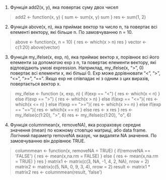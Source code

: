 1. Функція add2(x, y), яка повертає суму двох чисел
> add2 <- function(x, y) {
    sum <- sum(x, y)
    sum
}
> res <- sum(1, 2)
2. Функція above(x, n), яка приймає вектор та число n, та повертає всі елементі вектору, які більше n. По замовчуванню n = 10.
> above <- function(x, n = 10) {
     res <- which(x > n)
     res
}
> vector <- c(1:20)
>above(vector)
3. Функція my_ifelse(x, exp, n), яка приймає вектор x, порівнює всі його елементи за допомогою exp з n, та повертає елементи вектору, які відповідають умові expression. Наприклад, my_ifelse(x, “>”, 0) повертає всі елементи x, які більші 0. Exp може дорівнювати “<”, “>”, “<=”, “>=”, “==”. Якщо exp не співпадає ні з одним з цих виразів, повертається вектор x.
> my_ifelse <- function (x, exp, n) {
     if(exp == "<") {
         res <- which(x < n)
     }
     else if(exp == ">") {
         res <- which(x > n)
     }
     else if(exp == "<="){
         res <- which(x <= n)
     }
     else if(exp == ">="){
         res <- which(x >= n)
     }
     else if(exp == "=="){
         res <- which(x == n)
     }
     else res <- x
     res
}
> res <- my_ifelse(c(1:20), ">", 6)
> res <- my_ifelse(c(1:20), "o", 6)
4. Функція columnmean(x, removeNA), яка розраховує середнє значення (mean) по кожному стовпцю матриці, або data frame. Логічний параметр
removeNA вказує, чи видаляти NA значення. По замовчуванню він дорівнює TRUE.
> columnmean <- function(x, removeNA = TRUE) {
     if(removeNA == 'FALSE') {
        res <- mean(x,na.rm = FALSE)
     }
     else {
        res <- mean(x,na.rm = TRUE)
     }
     res
}
> matrix1 <- matrix(c(3, NA, -1, 4, 2, NA), nrow = 2)
> matrix2 <- matrix(c(5, NA, 0, 9, 3, 4), nrow = 2)
> result <- matrix1 * matrix2
> res <- columnmean(result, 'false')
